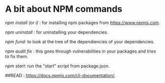# A bit about NPM commands

_npm install (or i) <package>_: for installing npm packages from https://www.npmjs.com.

_npm uninstall <package>_ : for uninstalling your dependencies.

_npm fund_: to look at the tree of the dependiencies of your dependencies.

_npm audit fix_ : this goes through vulnerabilities in your packages and _tries_ to fix them.

_npm start_: run the "start" script from package.json.

##READ : https://docs.npmjs.com/cli-documentation/.